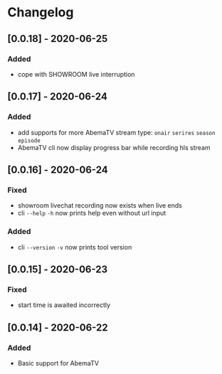 # Changelog

## [0.0.18] - 2020-06-25
### Added
- cope with SHOWROOM live interruption

## [0.0.17] - 2020-06-24
### Added
- add supports for more AbemaTV stream type: `onair` `serires` `season` `episode`
- AbemaTV cli now display progress bar while recording hls stream

## [0.0.16] - 2020-06-24
### Fixed
- showroom livechat recording now exists when live ends
- cli `--help` `-h` now prints help even without url input

### Added
- cli `--version` `-v` now prints tool version

## [0.0.15] - 2020-06-23
### Fixed
- start time is awaited incorrectly

## [0.0.14] - 2020-06-22
### Added
- Basic support for AbemaTV
